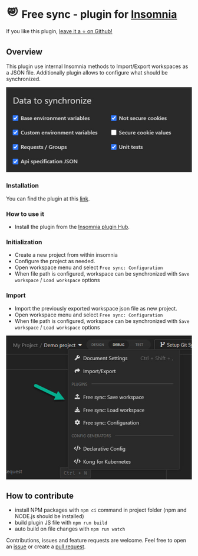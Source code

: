 ﻿# <img src="npm/content/free-sync-icon-boxed.svg" alt="icon" width="35" height="35" /> Free sync - plugin for [Insomnia](https://insomnia.rest/)

If you like this plugin, [leave it a :star: on Github!](https://github.com/NickRimmer/insomnia-plugin-free-sync)

## Overview

This plugin use internal Insomnia methods to Import/Export workspaces as a JSON file. Additionally plugin allows to
configure what should be synchronized.

![npm/content/readme-workspace-items.jpg](npm/content/readme-workspace-items.jpg)

### Installation

You can find the plugin at this [link](https://insomnia.rest/plugins/insomnia-plugin-free-sync).

### How to use it

- Install the plugin from the [Insomnia plugin Hub](https://insomnia.rest/plugins/insomnia-plugin-free-sync).

### Initialization
- Create a new project from within insomnia
- Configure the project as needed.
- Open workspace menu and select `Free sync: Configuration`
- When file path is configured, workspace can be synchronized with `Save workspace` / `Load workspace` options

### Import
- Import the previously exported workspace json file as new project.
- Open workspace menu and select `Free sync: Configuration`
- When file path is configured, workspace can be synchronized with `Save workspace` / `Load workspace` options

![npm/content/readme-workspace-actions.jpg](npm/content/readme-workspace-actions.jpg)

## How to contribute

- install NPM packages with `npm ci` command in project folder (npm and NODE.js should be installed)
- build plugin JS file with `npm run build`
- auto build on file changes with `npm run watch`

Contributions, issues and feature requests are welcome. Feel free to open
an [issue](https://github.com/NickRimmer/insomnia-plugin-free-sync/issues) or create
a [pull request](https://github.com/NickRimmer/insomnia-plugin-free-sync/pulls).
